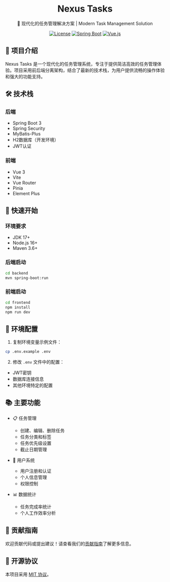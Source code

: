 <div align="center">

# Nexus Tasks

🚀 现代化的任务管理解决方案 | Modern Task Management Solution

[![License](https://img.shields.io/badge/license-MIT-blue.svg)](LICENSE)
[![Spring Boot](https://img.shields.io/badge/Spring%20Boot-3.x-brightgreen.svg)](https://spring.io/projects/spring-boot)
[![Vue.js](https://img.shields.io/badge/Vue.js-3.x-green.svg)](https://vuejs.org/)

</div>

## 📖 项目介绍

Nexus Tasks 是一个现代化的任务管理系统，专注于提供简洁高效的任务管理体验。项目采用前后端分离架构，结合了最新的技术栈，为用户提供流畅的操作体验和强大的功能支持。

## 🛠 技术栈

### 后端
- Spring Boot 3
- Spring Security
- MyBatis-Plus
- H2数据库（开发环境）
- JWT认证

### 前端
- Vue 3
- Vite
- Vue Router
- Pinia
- Element Plus

## 🚀 快速开始

### 环境要求
- JDK 17+
- Node.js 16+
- Maven 3.6+

### 后端启动
```bash
cd backend
mvn spring-boot:run
```

### 前端启动
```bash
cd frontend
npm install
npm run dev
```

## 🔐 环境配置

1. 复制环境变量示例文件：
```bash
cp .env.example .env
```

2. 修改 `.env` 文件中的配置：
- JWT密钥
- 数据库连接信息
- 其他环境特定的配置

## 📚 主要功能

- 📋 任务管理
  - 创建、编辑、删除任务
  - 任务分类和标签
  - 任务优先级设置
  - 截止日期管理

- 👥 用户系统
  - 用户注册和认证
  - 个人信息管理
  - 权限控制

- 📊 数据统计
  - 任务完成率统计
  - 个人工作效率分析

## 🤝 贡献指南

欢迎贡献代码或提出建议！请查看我们的[贡献指南](CONTRIBUTING.md)了解更多信息。

## 📄 开源协议

本项目采用 [MIT 协议](LICENSE)。